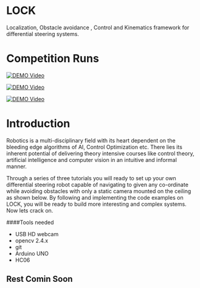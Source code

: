 # LOCK
Localization, Obstacle avoidance , Control and Kinematics framework for differential steering systems.

# Competition Runs
[![DEMO Video](http://img.youtube.com/vi/KyFhYlVsC_k/0.jpg)](http://www.youtube.com/watch?v=KyFhYlVsC_k)

[![DEMO Video](http://img.youtube.com/vi/bM3tn3CD7cA/0.jpg)](http://www.youtube.com/watch?v=bM3tn3CD7cA)

[![DEMO Video](http://img.youtube.com/vi/1ySnonQtAqg/0.jpg)](http://www.youtube.com/watch?v=1ySnonQtAqg)

# Introduction
Robotics is a multi-disciplinary field with its heart dependent on the bleeding edge algorithms of AI, Control Optimization etc. There lies its inherent potential of delivering theory intensive courses like control theory, artificial intelligence and computer vision in an intuitive and informal manner.

Through a series of three tutorials you will ready to set up your own differential steering robot capable of navigating to given any co-ordinate while avoiding obstacles with only a static camera mounted on the ceiling as shown below. By following and implementing the code examples on LOCK, you will be ready to build more interesting and complex systems. Now lets crack on.

####Tools needed
* USB HD webcam
* opencv 2.4.x
* git
* Arduino UNO
* HC06

## Rest Comin Soon
